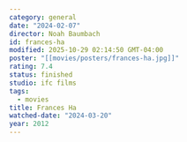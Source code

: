 ```yaml
---
category: general
date: "2024-02-07"
director: Noah Baumbach
id: frances-ha
modified: 2025-10-29 02:14:50 GMT-04:00
poster: "[[movies/posters/frances-ha.jpg]]"
rating: 7.4
status: finished
studio: ifc films
tags:
  - movies
title: Frances Ha
watched-date: "2024-03-20"
year: 2012
---
```

